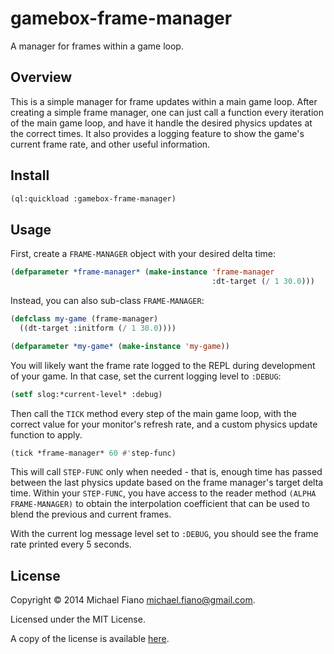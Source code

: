 # gamebox-frame-manager

A manager for frames within a game loop.

## Overview

This is a simple manager for frame updates within a main game loop. After
creating a simple frame manager, one can just call a function every iteration of
the main game loop, and have it handle the desired physics updates at the
correct times. It also provides a logging feature to show the game's current
frame rate, and other useful information.

## Install

``` lisp
(ql:quickload :gamebox-frame-manager)
```

## Usage

First, create a `FRAME-MANAGER` object with your desired delta time:

``` lisp
(defparameter *frame-manager* (make-instance 'frame-manager
                                             :dt-target (/ 1 30.0)))
```

Instead, you can also sub-class `FRAME-MANAGER`:

``` lisp
(defclass my-game (frame-manager)
  ((dt-target :initform (/ 1 30.0))))

(defparameter *my-game* (make-instance 'my-game))
```

You will likely want the frame rate logged to the REPL during development of
your game. In that case, set the current logging level to `:DEBUG`:

``` lisp
(setf slog:*current-level* :debug)
```

Then call the `TICK` method every step of the main game loop, with the correct
value for your monitor's refresh rate, and a custom physics update function to
apply.

``` lisp
(tick *frame-manager* 60 #'step-func)
```

This will call `STEP-FUNC` only when needed - that is, enough time has passed
between the last physics update based on the frame manager's target delta time.
Within your `STEP-FUNC`, you have access to the reader method `(ALPHA
FRAME-MANAGER)` to obtain the interpolation coefficient that can be used to
blend the previous and current frames.

With the current log message level set to `:DEBUG`, you should see the frame
rate printed every 5 seconds.


## License

Copyright © 2014 Michael Fiano <michael.fiano@gmail.com>.

Licensed under the MIT License.

A copy of the license is available [here](LICENSE).
